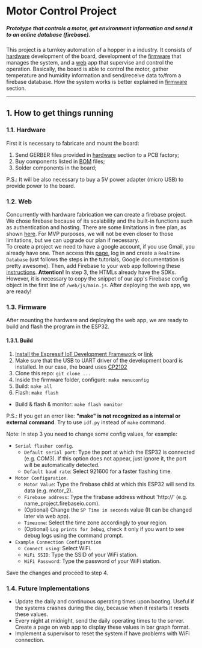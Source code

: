 # Motor Control Project
##### Prototype that controls a motor, get environment information and send it to an online database (firebase).

This project is a turnkey automation of a hopper in a industry. It consists of [hardware](hardware/) development of the board, development of the [firmware](firmware/) that manages the system, and a [web](web/) app that supervise and control the operation.
Basically, the board is able to control the motor, gather temperature and humidity information and send/receive data to/from a firebase database. How the system works is better explained in [firmware](firmware/) section.
______________
## 1. How to get things running

###  1.1. Hardware

First it is necessary to fabricate and mount the board:

1. Send GERBER files provided in [hardware](hardware/GERBER/) section to a PCB factory;
2. Buy components listed in [BOM](hardware/BOM.pdf) files;
3. Solder components in the board;

P.S.: It will be also necessary to buy a 5V power adapter (micro USB) to provide power to the board.

### 1.2. Web

Concurrently with hardware fabrication we can create a firebase project. We chose firebase because of its scalability and the built-in functions such as authentication and hosting.
There are some limitations in free plan, as shown [here](https://firebase.google.com/pricing?authuser=0). For MVP purposes, we will not be even closer to those limitations, but we can upgrade our plan if necessary.  
To create a project we need to have a google account, if you use Gmail, you already have one. Then access this [page](https://console.firebase.google.com/?pli=1), log in and create a `Realtime Database` (ust follows the steps in the tutorials, Google documentation is pretty awesome).
Then, add Firebase to your web app following these [instructions](https://firebase.google.com/docs/web/setup). **Attention!** In step 3, the HTMLs already have the SDKs. However, it is necessary to copy the snippet of our app's Firebase config object in the first line of `/web/js/main.js`.
After deploying the web app, we are ready!

### 1.3. Firmware

After mounting the hardware and deploying the web app, we are ready to build and flash the program in the ESP32. 


#### 1.3.1. Build
1. [Install the Espressif IoT Development Framework](https://github.com/espressif/esp-idf) or [link](https://docs.espressif.com/projects/esp-idf/en/latest/esp32/get-started/)
2. Make sure that the USB to UART driver of the development board is installed. In our case, the board uses [CP2102](https://www.silabs.com/products/development-tools/software/usb-to-uart-bridge-vcp-drivers)
3. Clone this repo: `git clone ...`
4. Inside the firmware folder, configure: `make menuconfig`
5. Build: `make all`
6. Flash: `make flash`

* Build & flash & monitor: `make flash monitor`

P.S.: If you get an error like: **"make" is not recognized as a internal or external command**. Try to use `idf.py` instead of `make` command.

Note: In step 3 you need to change some config values, for example:

* `Serial flasher config`. 
	+ `Default serial port`: Type the port at which the ESP32 is connected (e.g. COM3). If this option does not appear, just ignore it, the port will be automatically detected. 
	+ `Default baud rate`: Select 921600 for a faster flashing time.
* `Motor Configuration`. 
	+ `Motor Value`: Type the firebase child at which this ESP32 will send its data (e.g. motor_2).
	+ `Firebase address`: Type the firabase address without 'http://' (e.g. name_project.firebaseio.com). 
	+ (Optional) Change the `SP Time in seconds` value (It can be changed later via web app).
	+ `Timezone`: Select the time zone accordingly to your region.
	+ (Optional) `Log prints for Debug`, check it only if you want to see debug logs using the command prompt.
* `Example Connection Configuration`
	+ `Connect using`: Select WiFi.
	+ `WiFi SSID`: Type the SSID of your WiFi station.
	+ `WiFi Password`: Type the password of your WiFi station.

Save the changes and proceed to step 4.

### 1.4. Future Implementations

+ Update the daily and continuous operating times upon booting. Useful if the systems crashes during the day, because when it restarts it resets these values.
+ Every night at midnight, send the daily operating times to the server. Create a page on web app to display these values in bar graph format.
+ Implement a supervisor to reset the system if have problems with WiFi connection.



